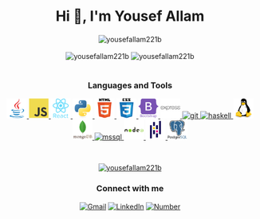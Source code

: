 <h1 align="center">Hi 👋, I'm Yousef Allam</h1>

<!-- Contributions -->
<div align="center">
	<img align="center" src="http://github-readme-streak-stats.herokuapp.com?user=YousefAllam221b&count_private=true&theme=github-dark-blue&hide_border=true" alt="yousefallam221b" />
</div>

<br>

<!-- STATS AND MOST LANGUAGES -->
<div align="center">  
	<img width="49%" height="auto" src ="https://github-readme-stats.vercel.app/api?username=yousefallam221b&count_private=true&show_icons=true&locale=en&theme=github-dark-blue&bg_color=FFFFFF00&hide_border=true" alt="yousefallam221b" >
	<img width="49%" height="auto" src ="https://github-readme-stats.vercel.app/api/top-langs?username=yousefallam221b&count_private=true&show_icons=true&locale=en&layout=compact&theme=github-dark-blue&bg_color=FFFFFF00&hide_border=true" alt="yousefallam221b" >
</div>

<br>

<!-- LANGUAGES -->
<h3 align="center">Languages and Tools</h3>
<p align="center">
	<a href="https://www.java.com" target="_blank" rel="noreferrer"> <img src="https://raw.githubusercontent.com/devicons/devicon/master/icons/java/java-original.svg" alt="java" width="40" height="40" /> </a>
	<a href="https://developer.mozilla.org/en-US/docs/Web/JavaScript" target="_blank" rel="noreferrer"> <img src="https://raw.githubusercontent.com/devicons/devicon/master/icons/javascript/javascript-original.svg" alt="javascript" width="40" height="40" /> </a>
	<a href="https://reactjs.org/" target="_blank" rel="noreferrer"> <img src="https://raw.githubusercontent.com/devicons/devicon/master/icons/react/react-original-wordmark.svg" alt="react" width="40" height="40" /> </a>
	<a href="https://www.python.org" target="_blank" rel="noreferrer"> <img src="https://raw.githubusercontent.com/devicons/devicon/master/icons/python/python-original.svg" alt="python" width="40" height="40" /> </a>
	<a href="https://www.w3.org/html/" target="_blank" rel="noreferrer"> <img src="https://raw.githubusercontent.com/devicons/devicon/master/icons/html5/html5-original-wordmark.svg" alt="html5" width="40" height="40" /> </a>
	<a href="https://www.w3schools.com/css/" target="_blank" rel="noreferrer"> <img src="https://raw.githubusercontent.com/devicons/devicon/master/icons/css3/css3-original-wordmark.svg" alt="css3" width="40" height="40" /> </a>
	<a href="https://getbootstrap.com" target="_blank" rel="noreferrer"> <img src="https://raw.githubusercontent.com/devicons/devicon/master/icons/bootstrap/bootstrap-plain-wordmark.svg" alt="bootstrap" width="40" height="40" /> </a>
	<a href="https://expressjs.com" target="_blank" rel="noreferrer"> <img src="https://raw.githubusercontent.com/devicons/devicon/master/icons/express/express-original-wordmark.svg" alt="express" width="40" height="40" /> </a>
	<a href="https://git-scm.com/" target="_blank" rel="noreferrer"> <img src="https://www.vectorlogo.zone/logos/git-scm/git-scm-icon.svg" alt="git" width="40" height="40" /> </a>
	<a href="https://www.haskell.org/" target="_blank" rel="noreferrer"> <img src="https://upload.wikimedia.org/wikipedia/commons/1/1c/Haskell-Logo.svg" alt="haskell" width="40" height="40" /> </a>
	<a href="https://www.linux.org/" target="_blank" rel="noreferrer"> <img src="https://raw.githubusercontent.com/devicons/devicon/master/icons/linux/linux-original.svg" alt="linux" width="40" height="40" /> </a>
	<a href="https://www.mongodb.com/" target="_blank" rel="noreferrer"> <img src="https://raw.githubusercontent.com/devicons/devicon/master/icons/mongodb/mongodb-original-wordmark.svg" alt="mongodb" width="40" height="40" /> </a>
	<a href="https://www.microsoft.com/en-us/sql-server" target="_blank" rel="noreferrer"> <img src="https://www.svgrepo.com/show/303229/microsoft-sql-server-logo.svg" alt="mssql" width="40" height="40" /> </a>
	<a href="https://nodejs.org" target="_blank" rel="noreferrer"> <img src="https://raw.githubusercontent.com/devicons/devicon/master/icons/nodejs/nodejs-original-wordmark.svg" alt="nodejs" width="40" height="40" /> </a>
	<a href="https://pandas.pydata.org/" target="_blank" rel="noreferrer"> <img src="https://raw.githubusercontent.com/devicons/devicon/2ae2a900d2f041da66e950e4d48052658d850630/icons/pandas/pandas-original.svg" alt="pandas" width="40" height="40" /> </a>
	<a href="https://www.postgresql.org" target="_blank" rel="noreferrer"> <img src="https://raw.githubusercontent.com/devicons/devicon/master/icons/postgresql/postgresql-original-wordmark.svg" alt="postgresql" width="40" height="40" /> </a>
</p>

<br>

<!-- TROPHIES -->
<p align="center">
	<a href="https://github.com/ryo-ma/github-profile-trophy"><img src="https://github-profile-trophy.vercel.app/?username=yousefallam221b&theme=nord&margin-w=20&rank=-?" alt="yousefallam221b" /></a>
</p>

<!-- CONTACT INFO -->
<h3 align="center">Connect with me</h3>
<div align="center">
	<a href="https://mailto:yousef.allam221b@gmail.com" target="blank"><img align="center"
	  src="https://img.shields.io/badge/gmail-EA4335.svg?style=for-the-badge&logo=gmail&logoColor=white"
	  alt="Gmail" height="30"/></a>
	  <a href="https://www.linkedin.com/in/yousefallam221b/" target="blank"><img align="center"
	  src="https://img.shields.io/badge/linkedin-%231DA1F2.svg?style=for-the-badge&logo=linkedin&logoColor=white"
	  alt="LinkedIn" height="30"/></a>
	  <a href="https://wa.me/+01001097153" target="blank"><img align="center"
	  src="https://img.shields.io/badge/whatsapp-4B7F1.svg?style=for-the-badge&logo=whatsapp&logoColor=white"
	  alt="Number" height="30"/></a>
</div>

<br>
